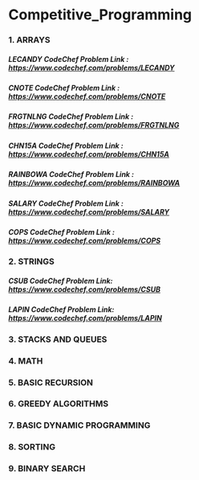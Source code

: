 # Competitive_Programming

### 1. ARRAYS

##### LECANDY CodeChef Problem Link : https://www.codechef.com/problems/LECANDY

##### CNOTE CodeChef Problem Link : https://www.codechef.com/problems/CNOTE

##### FRGTNLNG CodeChef Problem Link : https://www.codechef.com/problems/FRGTNLNG

##### CHN15A CodeChef Problem Link : https://www.codechef.com/problems/CHN15A

##### RAINBOWA CodeChef Problem Link : https://www.codechef.com/problems/RAINBOWA

##### SALARY CodeChef Problem Link : https://www.codechef.com/problems/SALARY

##### COPS CodeChef Problem Link : https://www.codechef.com/problems/COPS

### 2. STRINGS

##### CSUB CodeChef Problem Link: https://www.codechef.com/problems/CSUB

##### LAPIN CodeChef Problem Link: https://www.codechef.com/problems/LAPIN

### 3. STACKS AND QUEUES

### 4. MATH

### 5. BASIC RECURSION

### 6. GREEDY ALGORITHMS

### 7. BASIC DYNAMIC PROGRAMMING

### 8. SORTING

### 9. BINARY SEARCH
